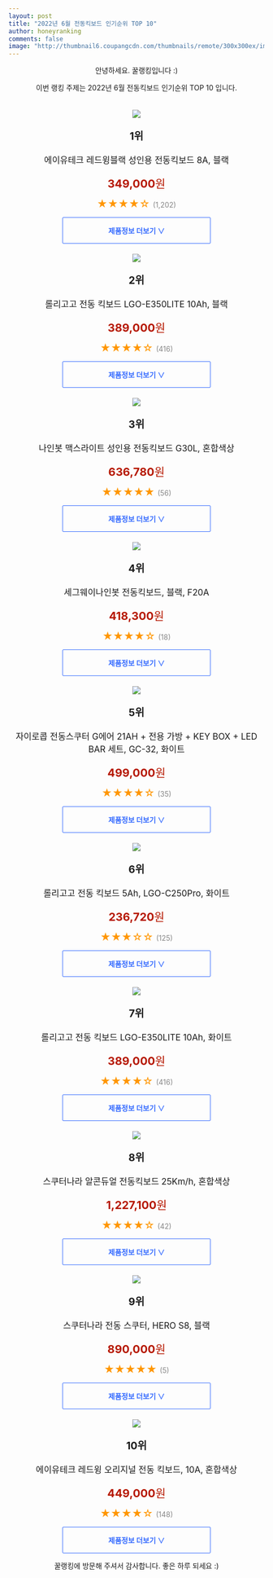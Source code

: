 ```yaml
--- 
layout: post 
title: "2022년 6월 전동킥보드 인기순위 TOP 10" 
author: honeyranking 
comments: false 
image: "http://thumbnail6.coupangcdn.com/thumbnails/remote/300x300ex/image/retail/images/15540573300192549-b9beb444-33fd-46ba-be70-aa84ca6b56ae.jpg" 
--- 
```

<p style="text-align: center;">안녕하세요. 꿀랭킹입니다 :)</p> <p style="text-align: center;">이번 랭킹 주제는 2022년 6월 전동킥보드 인기순위 TOP 10 입니다.</p><center><img src="http://thumbnail6.coupangcdn.com/thumbnails/remote/300x300ex/image/retail/images/15540573300192549-b9beb444-33fd-46ba-be70-aa84ca6b56ae.jpg" style="margin-top:20px" /></center> <p style="text-align: center; font-size: 20px"><b>1위</b></p> <p style="text-align: center; font-size: 17px">에이유테크 레드윙블랙 성인용 전동킥보드 8A, 블랙</p> <p style="text-align: center;"><span style="color: #b61800; font-size: 22px;"><b>349,000</b>원</span></p> <p style="text-align: center;"><span style="color: #ff9600; font-size: 20px;">★★★★☆ </span><span style="color: #878787;">(1,202)</span></p> <center><a href="https://link.coupang.com/a/oYKch"> <div style="font-size: 14px; display: inline-block; padding: 15px 90px; color: #346aff; border-radius: 2px; border: 1px solid #346aff; cursor: pointer;"><b>제품정보 더보기 &or;</b></div> </a></center><center><img src="http://thumbnail9.coupangcdn.com/thumbnails/remote/300x300ex/image/retail/images/340249352086388-0d0337f8-995d-4abe-a314-b7c813027c5a.jpg" style="margin-top:20px" /></center> <p style="text-align: center; font-size: 20px"><b>2위</b></p> <p style="text-align: center; font-size: 17px">롤리고고 전동 킥보드 LGO-E350LITE 10Ah, 블랙</p> <p style="text-align: center;"><span style="color: #b61800; font-size: 22px;"><b>389,000</b>원</span></p> <p style="text-align: center;"><span style="color: #ff9600; font-size: 20px;">★★★★☆ </span><span style="color: #878787;">(416)</span></p> <center><a href="https://link.coupang.com/a/oYKci"> <div style="font-size: 14px; display: inline-block; padding: 15px 90px; color: #346aff; border-radius: 2px; border: 1px solid #346aff; cursor: pointer;"><b>제품정보 더보기 &or;</b></div> </a></center><center><img src="http://thumbnail7.coupangcdn.com/thumbnails/remote/300x300ex/image/retail/images/2020/09/02/15/4/790bf159-b697-492a-8021-806e8d557424.jpg" style="margin-top:20px" /></center> <p style="text-align: center; font-size: 20px"><b>3위</b></p> <p style="text-align: center; font-size: 17px">나인봇 맥스라이트 성인용 전동킥보드 G30L, 혼합색상</p> <p style="text-align: center;"><span style="color: #b61800; font-size: 22px;"><b>636,780</b>원</span></p> <p style="text-align: center;"><span style="color: #ff9600; font-size: 20px;">★★★★★ </span><span style="color: #878787;">(56)</span></p> <center><a href="https://link.coupang.com/a/oYKcm"> <div style="font-size: 14px; display: inline-block; padding: 15px 90px; color: #346aff; border-radius: 2px; border: 1px solid #346aff; cursor: pointer;"><b>제품정보 더보기 &or;</b></div> </a></center><center><img src="http://thumbnail7.coupangcdn.com/thumbnails/remote/300x300ex/image/retail/images/2021/12/14/14/7/e0d5d46a-7432-4b64-ab74-16bc0591f17d.jpg" style="margin-top:20px" /></center> <p style="text-align: center; font-size: 20px"><b>4위</b></p> <p style="text-align: center; font-size: 17px">세그웨이나인봇 전동킥보드, 블랙, F20A</p> <p style="text-align: center;"><span style="color: #b61800; font-size: 22px;"><b>418,300</b>원</span></p> <p style="text-align: center;"><span style="color: #ff9600; font-size: 20px;">★★★★☆ </span><span style="color: #878787;">(18)</span></p> <center><a href="https://link.coupang.com/a/oYKcq"> <div style="font-size: 14px; display: inline-block; padding: 15px 90px; color: #346aff; border-radius: 2px; border: 1px solid #346aff; cursor: pointer;"><b>제품정보 더보기 &or;</b></div> </a></center><center><img src="http://thumbnail9.coupangcdn.com/thumbnails/remote/300x300ex/image/retail/images/2020/04/02/14/5/f34265be-ad7e-4eb0-a019-783f524bcc7e.jpg" style="margin-top:20px" /></center> <p style="text-align: center; font-size: 20px"><b>5위</b></p> <p style="text-align: center; font-size: 17px">자이로콥 전동스쿠터 G에어 21AH + 전용 가방 + KEY BOX + LED BAR 세트, GC-32, 화이트</p> <p style="text-align: center;"><span style="color: #b61800; font-size: 22px;"><b>499,000</b>원</span></p> <p style="text-align: center;"><span style="color: #ff9600; font-size: 20px;">★★★★☆ </span><span style="color: #878787;">(35)</span></p> <center><a href="https://link.coupang.com/a/oYKcu"> <div style="font-size: 14px; display: inline-block; padding: 15px 90px; color: #346aff; border-radius: 2px; border: 1px solid #346aff; cursor: pointer;"><b>제품정보 더보기 &or;</b></div> </a></center><center><img src="http://thumbnail9.coupangcdn.com/thumbnails/remote/300x300ex/image/retail/images/2020/06/28/20/6/7f391c1c-6010-4e96-8840-df8688033a0a.jpg" style="margin-top:20px" /></center> <p style="text-align: center; font-size: 20px"><b>6위</b></p> <p style="text-align: center; font-size: 17px">롤리고고 전동 킥보드 5Ah, LGO-C250Pro, 화이트</p> <p style="text-align: center;"><span style="color: #b61800; font-size: 22px;"><b>236,720</b>원</span></p> <p style="text-align: center;"><span style="color: #ff9600; font-size: 20px;">★★★☆☆ </span><span style="color: #878787;">(125)</span></p> <center><a href="https://link.coupang.com/a/oYKcv"> <div style="font-size: 14px; display: inline-block; padding: 15px 90px; color: #346aff; border-radius: 2px; border: 1px solid #346aff; cursor: pointer;"><b>제품정보 더보기 &or;</b></div> </a></center><center><img src="http://thumbnail7.coupangcdn.com/thumbnails/remote/300x300ex/image/retail/images/342741367156506-7a6adee0-2ccf-41c7-a9c2-f9d2a17a5b37.jpg" style="margin-top:20px" /></center> <p style="text-align: center; font-size: 20px"><b>7위</b></p> <p style="text-align: center; font-size: 17px">롤리고고 전동 킥보드 LGO-E350LITE 10Ah, 화이트</p> <p style="text-align: center;"><span style="color: #b61800; font-size: 22px;"><b>389,000</b>원</span></p> <p style="text-align: center;"><span style="color: #ff9600; font-size: 20px;">★★★★☆ </span><span style="color: #878787;">(416)</span></p> <center><a href="https://link.coupang.com/a/oYKcx"> <div style="font-size: 14px; display: inline-block; padding: 15px 90px; color: #346aff; border-radius: 2px; border: 1px solid #346aff; cursor: pointer;"><b>제품정보 더보기 &or;</b></div> </a></center><center><img src="http://thumbnail7.coupangcdn.com/thumbnails/remote/300x300ex/image/retail/images/159315307748790-b86bd2a9-5940-49bd-8c69-b435f8441d3e.jpg" style="margin-top:20px" /></center> <p style="text-align: center; font-size: 20px"><b>8위</b></p> <p style="text-align: center; font-size: 17px">스쿠터나라 알콘듀얼 전동킥보드 25Km/h, 혼합색상</p> <p style="text-align: center;"><span style="color: #b61800; font-size: 22px;"><b>1,227,100</b>원</span></p> <p style="text-align: center;"><span style="color: #ff9600; font-size: 20px;">★★★★☆ </span><span style="color: #878787;">(42)</span></p> <center><a href="https://link.coupang.com/a/oYKcz"> <div style="font-size: 14px; display: inline-block; padding: 15px 90px; color: #346aff; border-radius: 2px; border: 1px solid #346aff; cursor: pointer;"><b>제품정보 더보기 &or;</b></div> </a></center><center><img src="http://thumbnail6.coupangcdn.com/thumbnails/remote/300x300ex/image/retail/images/10814931270236973-0ef2d6c0-0e4b-4979-b19b-0de5b6bda098.jpg" style="margin-top:20px" /></center> <p style="text-align: center; font-size: 20px"><b>9위</b></p> <p style="text-align: center; font-size: 17px">스쿠터나라 전동 스쿠터, HERO S8, 블랙</p> <p style="text-align: center;"><span style="color: #b61800; font-size: 22px;"><b>890,000</b>원</span></p> <p style="text-align: center;"><span style="color: #ff9600; font-size: 20px;">★★★★★ </span><span style="color: #878787;">(5)</span></p> <center><a href="https://link.coupang.com/a/oYKcB"> <div style="font-size: 14px; display: inline-block; padding: 15px 90px; color: #346aff; border-radius: 2px; border: 1px solid #346aff; cursor: pointer;"><b>제품정보 더보기 &or;</b></div> </a></center><center><img src="http://thumbnail9.coupangcdn.com/thumbnails/remote/300x300ex/image/retail/images/14645123571234925-916999bb-64ba-42c6-a6bf-6282d0304183.jpg" style="margin-top:20px" /></center> <p style="text-align: center; font-size: 20px"><b>10위</b></p> <p style="text-align: center; font-size: 17px">에이유테크 레드윙 오리지널 전동 킥보드, 10A, 혼합색상</p> <p style="text-align: center;"><span style="color: #b61800; font-size: 22px;"><b>449,000</b>원</span></p> <p style="text-align: center;"><span style="color: #ff9600; font-size: 20px;">★★★★☆ </span><span style="color: #878787;">(148)</span></p> <center><a href="https://link.coupang.com/a/oYKcD"> <div style="font-size: 14px; display: inline-block; padding: 15px 90px; color: #346aff; border-radius: 2px; border: 1px solid #346aff; cursor: pointer;"><b>제품정보 더보기 &or;</b></div> </a></center> <p style="text-align: center;">꿀랭킹에 방문해 주셔서 감사합니다. 좋은 하루 되세요 :)</p>
